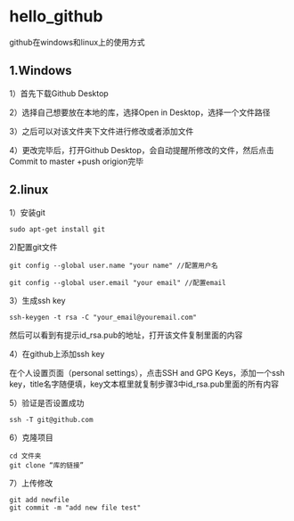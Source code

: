 # hello_github

github在windows和linux上的使用方式

## 1.Windows

1）首先下载Github Desktop

2）选择自己想要放在本地的库，选择Open in Desktop，选择一个文件路径

3）之后可以对该文件夹下文件进行修改或者添加文件

4）更改完毕后，打开Github Desktop，会自动提醒所修改的文件，然后点击Commit to master +push origion完毕

## 2.linux

1）安装git

```
sudo apt-get install git
```

2)配置git文件

```
git config --global user.name "your name" //配置用户名

git config --global user.email "your email" //配置email
```

3）生成ssh key

```
ssh-keygen -t rsa -C "your_email@youremail.com"
```

然后可以看到有提示id_rsa.pub的地址，打开该文件复制里面的内容

4）在github上添加ssh key

在个人设置页面（personal settings），点击SSH and GPG Keys，添加一个ssh key，title名字随便填，key文本框里就复制步骤3中id_rsa.pub里面的所有内容

5）验证是否设置成功

```
ssh -T git@github.com
```



6）克隆项目

```
cd 文件夹
git clone “库的链接”
```

7）上传修改

```
git add newfile
git commit -m "add new file test"
```

